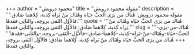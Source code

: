 +++
author = "محمود درويش"
title = "مقولة محمود درويش"
description = '''مقولة محمود درويش: هُناك من يرَى الحبَّ حيَاة وهُنَاك منْ يَراه كِذبة، كِلاهما صَادق: فالأوَّل التَقى بروحِه، والثانِي فقدهَا.'''
quote = '''هُناك من يرَى الحبَّ حيَاة وهُنَاك منْ يَراه كِذبة، كِلاهما صَادق: فالأوَّل التَقى بروحِه، والثانِي فقدهَا.'''
slug = '''هُناك-من-يرَى-الحبَّ-حيَاة-وهُنَاك-منْ-يَراه-كِذبة،-كِلاهما-صَادق:-فالأوَّل-التَقى-بروحِه،-والثانِي-فقدهَا'''
+++
هُناك من يرَى الحبَّ حيَاة وهُنَاك منْ يَراه كِذبة، كِلاهما صَادق: فالأوَّل التَقى بروحِه، والثانِي فقدهَا.
